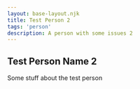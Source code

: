 ```yaml
---
layout: base-layout.njk
title: Test Person 2
tags: 'person'
description: A person with some issues 2
---
```


## Test Person Name 2

Some stuff about the test person



